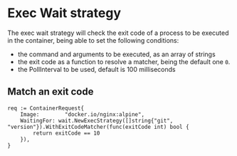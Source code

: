 # Exec Wait strategy

The exec wait strategy will check the exit code of a process to be executed in the container, being able to set the following conditions:

- the command and arguments to be executed, as an array of strings
- the exit code as a function to resolve a matcher, being the default one `0`.
- the PollInterval to be used, default is 100 milliseconds

## Match an exit code

```golang
req := ContainerRequest{
	Image:        "docker.io/nginx:alpine",
	WaitingFor: wait.NewExecStrategy([]string{"git", "version"}).WithExitCodeMatcher(func(exitCode int) bool {
		return exitCode == 10
	}),
}
```
